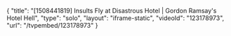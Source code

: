 {
    "title": "[1508441819] Insults Fly at Disastrous Hotel | Gordon Ramsay's Hotel Hell",
    "type": "solo",
    "layout": "iframe-static",
    "videoId": "123178973",
    "url": "\/tvpembed\/123178973"
}
